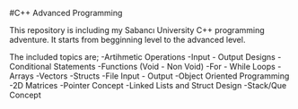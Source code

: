 #C++ Advanced Programming

This repository is including my Sabancı University C++ programming adventure. It starts from begginning level to the advanced level.

The included topics are;
-Artihmetic Operations
-Input - Output Designs
-Conditional Statements
-Functions (Void - Non Void)
-For - While Loops
-Arrays
-Vectors
-Structs
-File Input - Output
-Object Oriented Programming
-2D Matrices
-Pointer Concept
-Linked Lists and Struct Design
-Stack/Que Concept